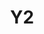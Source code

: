 ---
basin: 'No'
cudn: true
floor: Ground
grade: 3
images:
- /assets/images/rooms/noc/y2_1.jpg
- /assets/images/rooms/noc/y2_2.jpg
living_room: 'No'
location: North Court
name: Y2
network: Wired and Wireless
title: Y2
---